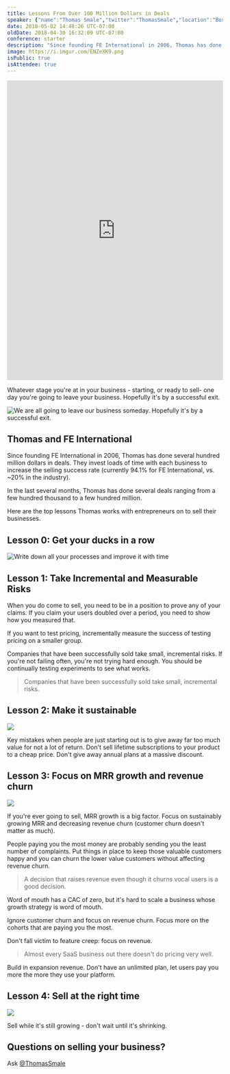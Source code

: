 ```yaml
---
title: Lessons From Over 100 Million Dollars in Deals
speaker: {"name":"Thomas Smale","twitter":"ThomasSmale","location":"Boston and London","description":"Founder of FE International. We help sell online businesses. Speaker. Columnist at https://www.entrepreneur.com/","verified":false,"image":"https://pbs.twimg.com/profile_images/560388726820323328/y6DXcyiD.jpeg","website":"http://feinternational.com"}
date: 2018-05-02 14:48:26 UTC-07:00
oldDate: 2018-04-30 16:32:09 UTC-07:00
conference: starter
description: "Since founding FE International in 2006, Thomas has done several hundred million dollars in deals. They invest loads of time with each business to increase the selling success rate. Here's how."
image: https://i.imgur.com/ENZeXK9.png
isPublic: true
isAttendee: true
---
```


<iframe sandbox="allow-scripts allow-same-origin" security="restricted" src="https://lan.io/blog/podcast/thomas-smale/embed/" width="100%" height="700" title="Rob Walling Recap Interview - Lanio" frameborder="0" marginwidth="0" marginheight="0" scrolling="no" class="wp-embedded-content"></iframe>
<script type='text/javascript'>const wp = document.querySelector(".wp-embedded-content"); window.addEventListener("message", ({data, origin}) => {if(origin === "https://lan.io" && data && data.message === "height" && data.value) wp.height = data.value})</script>

Whatever stage you're at in your business - starting, or ready to sell- one day you're going to leave your business. Hopefully it's by a successful exit.

![We are all going to leave our business someday. Hopefully it's by a successful exit.](https://i.imgur.com/bJRaTXW.png)

## Thomas and FE International

Since founding FE International in 2006, Thomas has done several hundred million dollars in deals. They invest loads of time with each business to increase the selling success rate (currently 94.1% for FE International, vs. ~20% in the industry).

In the last several months, Thomas has done several deals ranging from a few hundred thousand to a few hundred million.

Here are the top lessons Thomas works with entrepreneurs on to sell their businesses.

## Lesson 0: Get your ducks in a row

![Write down all your processes and improve it with time](https://i.imgur.com/YDNPByF.png)

## Lesson 1: Take Incremental and Measurable Risks

When you do come to sell, you need to be in a position to prove any of your claims. If you claim your users doubled over a period, you need to show how you measured that.

If you want to test pricing, incrementally measure the success of testing pricing on a smaller group.

Companies that have been successfully sold take small, incremental risks. If you're not failing often, you're not trying hard enough. You should be continually testing experiments to see what works.

> Companies that have been successfully sold take small, incremental risks.

## Lesson 2: Make it sustainable

![](https://i.imgur.com/rBoZtnI.png)

Key mistakes when people are just starting out is to give away far too much value for not a lot of return. Don't sell lifetime subscriptions to your product to a cheap price. Don't give away annual plans at a massive discount.

## Lesson 3: Focus on MRR growth and revenue churn

![](https://i.imgur.com/EyVRhTY.png)

If you're ever going to sell, MRR growth is a big factor. Focus on sustainably growing MRR and decreasing revenue churn (customer churn doesn't matter as much).

People paying you the most money are probably sending you the least number of complaints. Put things in place to keep those valuable customers happy and you can churn the lower value customers without affecting revenue churn.

> A decision that raises revenue even though it churns vocal users is a good decision.

Word of mouth has a CAC of zero, but it's hard to scale a business whose growth strategy is word of mouth.

Ignore customer churn and focus on revenue churn. Focus more on the cohorts that are paying you the most.

Don't fall victim to feature creep: focus on revenue.

> Almost every SaaS business out there doesn't do pricing very well.

Build in expansion revenue. Don't have an unlimited plan, let users pay you more the more they use your platform.

## Lesson 4: Sell at the right time

![](https://i.imgur.com/WWaMDbZ.png)

Sell while it's still growing - don't wait until it's shrinking.

## Questions on selling your business?

Ask [@ThomasSmale](https://twitter.com/ThomasSmale)
